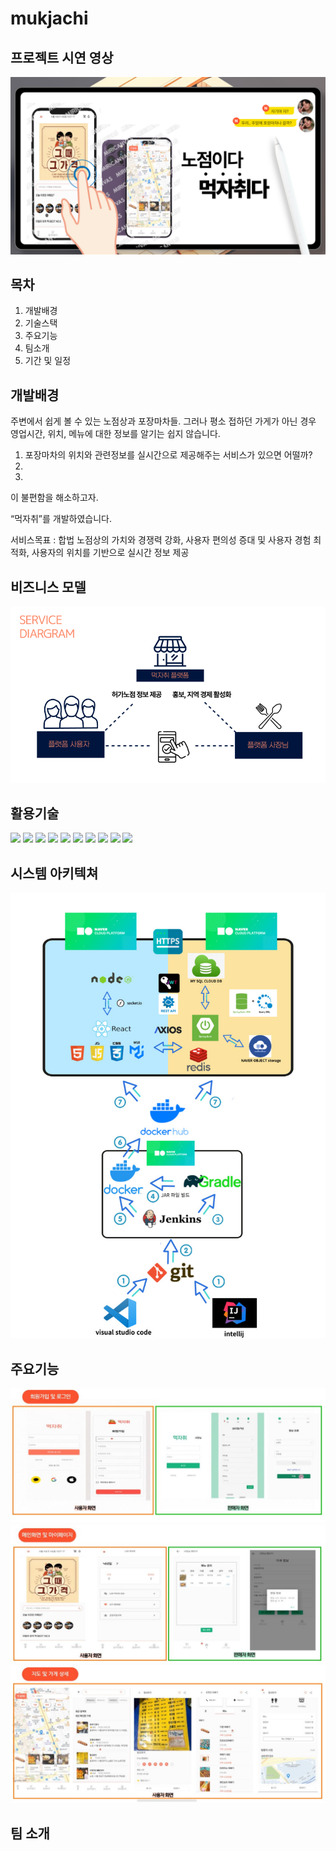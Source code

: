 # mukjachi


## 프로젝트 시연 영상
 [![멋자취 시연영상](./img/003.png)](https://www.youtube.com/watch?v=N6-RHqi8zsMs) 

## 목차
1. 개발배경
2. 기술스택
3. 주요기능
4. 팀소개
5. 기간 및 일정

## 개발배경
주변에서 쉽게 볼 수 있는 노점상과 포장마차들. 그러나 평소 접하던 가게가 아닌 경우 영업시간, 위치, 메뉴에 대한 정보를 알기는 쉽지 않습니다.

1. 포장마차의 위치와 관련정보를 실시간으로 제공해주는 서비스가 있으면 어떨까? 
2.
3.

이 불편함을 해소하고자. 

“먹자취”를 개발하였습니다.

서비스목표 : 합법 노점상의 가치와 경쟁력 강화, 사용자 편의성 증대 및 사용자 경험 최적화, 사용자의 위치를 기반으로 실시간 정보 제공

## 비즈니스 모델 
![Alt text](image.png)
## 활용기술
<img src="https://img.shields.io/badge/react-61DAFB?style=for-the-badge&logo=react&logoColor=black"> 
  <img src="https://img.shields.io/badge/node.js-339933?style=for-the-badge&logo=Node.js&logoColor=white">
  <img src="https://img.shields.io/badge/spring-6DB33F?style=for-the-badge&logo=spring&logoColor=white"> 
    <img src="https://img.shields.io/badge/Socket.io-010101?style=for-the-badge&logo=Socket.io&logoColor=white">
  <img src="https://img.shields.io/badge/mui-0769AD?style=for-the-badge&logo=mui&logoColor=white">
<img src="https://img.shields.io/badge/linux-FCC624?style=for-the-badge&logo=linux&logoColor=black"> 
  <img src="https://img.shields.io/badge/NCP-GR?style=for-the-badge&logo=Naver&logoColor=white" >
  <img src="https://img.shields.io/badge/apache tomcat-F8DC75?style=for-the-badge&logo=apachetomcat&logoColor=white">
  <img src="https://img.shields.io/badge/Docker-2496ED?style=for-the-badge&logo=Docker&logoColor=white"/> 
  <img src="https://img.shields.io/badge/Jenkins-D24939?style=for-the-badge&logo=Jenkins&logoColor=white"/> 

## 시스템 아키텍쳐

<div align=center>
<img src="./img/001.jpg"  width="600px">

</div>

## 주요기능

<div align=center>

<img src="./img/기능1.JPG"  width="600px">


<img src="./img/기능2.JPG"  width="600px">


<img src="./img/기능3.JPG"  width="600px">

</div>

## 팀 소개

